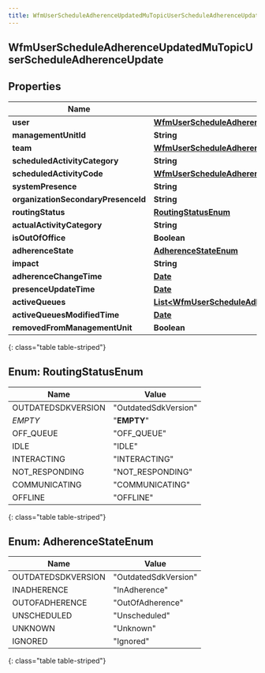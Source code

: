 ```yaml
---
title: WfmUserScheduleAdherenceUpdatedMuTopicUserScheduleAdherenceUpdate
---
```


## WfmUserScheduleAdherenceUpdatedMuTopicUserScheduleAdherenceUpdate

## Properties

| Name                                | Type                                                                                                                                                   | Description | Notes      |
| ----------------------------------- | ------------------------------------------------------------------------------------------------------------------------------------------------------ | ----------- | ---------- |
| **user**                            | <!----><!---->[**WfmUserScheduleAdherenceUpdatedMuTopicUserReference**](WfmUserScheduleAdherenceUpdatedMuTopicUserReference.md)<!---->                 |             | [optional] |
| **managementUnitId**                | <!----><!---->**String**<!---->                                                                                                                        |             | [optional] |
| **team**                            | <!----><!---->[**WfmUserScheduleAdherenceUpdatedMuTopicUriReference**](WfmUserScheduleAdherenceUpdatedMuTopicUriReference.md)<!---->                   |             | [optional] |
| **scheduledActivityCategory**       | <!----><!---->**String**<!---->                                                                                                                        |             | [optional] |
| **scheduledActivityCode**           | <!----><!---->[**WfmUserScheduleAdherenceUpdatedMuTopicActivityCodeReference**](WfmUserScheduleAdherenceUpdatedMuTopicActivityCodeReference.md)<!----> |             | [optional] |
| **systemPresence**                  | <!----><!---->**String**<!---->                                                                                                                        |             | [optional] |
| **organizationSecondaryPresenceId** | <!----><!---->**String**<!---->                                                                                                                        |             | [optional] |
| **routingStatus**                   | [**RoutingStatusEnum**](#RoutingStatusEnum)<!---->                                                                                                     |             | [optional] |
| **actualActivityCategory**          | <!----><!---->**String**<!---->                                                                                                                        |             | [optional] |
| **isOutOfOffice**                   | <!----><!---->**Boolean**<!---->                                                                                                                       |             | [optional] |
| **adherenceState**                  | [**AdherenceStateEnum**](#AdherenceStateEnum)<!---->                                                                                                   |             | [optional] |
| **impact**                          | <!----><!---->**String**<!---->                                                                                                                        |             | [optional] |
| **adherenceChangeTime**             | <!----><!---->[**Date**](Date.md)<!---->                                                                                                               |             | [optional] |
| **presenceUpdateTime**              | <!----><!---->[**Date**](Date.md)<!---->                                                                                                               |             | [optional] |
| **activeQueues**                    | <!----><!---->[**List&lt;WfmUserScheduleAdherenceUpdatedMuTopicQueueReference&gt;**](WfmUserScheduleAdherenceUpdatedMuTopicQueueReference.md)<!---->   |             | [optional] |
| **activeQueuesModifiedTime**        | <!----><!---->[**Date**](Date.md)<!---->                                                                                                               |             | [optional] |
| **removedFromManagementUnit**       | <!----><!---->**Boolean**<!---->                                                                                                                       |             | [optional] |

{: class="table table-striped"}

<a name="RoutingStatusEnum"></a>

## Enum: RoutingStatusEnum

| Name               | Value                          |
| ------------------ | ------------------------------ |
| OUTDATEDSDKVERSION | &quot;OutdatedSdkVersion&quot; |
| _EMPTY_            | &quot;**EMPTY**&quot;          |
| OFF_QUEUE          | &quot;OFF_QUEUE&quot;          |
| IDLE               | &quot;IDLE&quot;               |
| INTERACTING        | &quot;INTERACTING&quot;        |
| NOT_RESPONDING     | &quot;NOT_RESPONDING&quot;     |
| COMMUNICATING      | &quot;COMMUNICATING&quot;      |
| OFFLINE            | &quot;OFFLINE&quot;            |

{: class="table table-striped"}

<a name="AdherenceStateEnum"></a>

## Enum: AdherenceStateEnum

| Name               | Value                          |
| ------------------ | ------------------------------ |
| OUTDATEDSDKVERSION | &quot;OutdatedSdkVersion&quot; |
| INADHERENCE        | &quot;InAdherence&quot;        |
| OUTOFADHERENCE     | &quot;OutOfAdherence&quot;     |
| UNSCHEDULED        | &quot;Unscheduled&quot;        |
| UNKNOWN            | &quot;Unknown&quot;            |
| IGNORED            | &quot;Ignored&quot;            |

{: class="table table-striped"}
